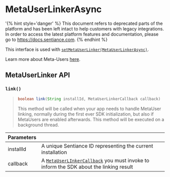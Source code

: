 # MetaUserLinkerAsync

'{% hint style='danger' %} This document refers to deprecated parts of the platform and has been left intact to help customers with legacy integrations. In order to access the latest platform features and documentation, please go to https://docs.sentiance.com. {% endhint %}

This interface is used with [`setMetaUserLinker(MetaUserLinkerAsync)`](sdkconfig/sdkconfig-builder.md#setmetauserlinker-1).

Learn more about Meta-Users [here](../../appendix/user-linking.md).

## MetaUserLinker API

### `link()`

> ```java
> boolean link(String installId, MetaUserLinkerCallback callback)
> ```
>
> This method will be called when your app needs to handle MetaUser linking, normally during the first ever SDK initialization, but also if MetaUsers are enabled afterwards. This method will be executed on a background thread.

| Parameters |                                                                                                                    |
| ---------- | ------------------------------------------------------------------------------------------------------------------ |
| installId  | A unique Sentiance ID representing the current installation                                                        |
| callback   | A [`MetaUserLInkerCallback`](metauserlinkercallback.md) you must invoke to inform the SDK about the linking result |

